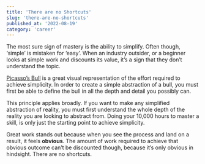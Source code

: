 ```yaml
---
title: 'There are no Shortcuts'
slug: 'there-are-no-shortcuts'
published_at: '2022-08-19'
category: 'career'
---
```


The most sure sign of mastery is the ability to simplify. Often though, ‘simple’ is mistaken for ‘easy’. When an industry outsider, or a beginner looks at simple work and discounts its value, it’s a sign that they don’t understand the topic.

[Picasso’s Bull](https://www.artyfactory.com/art_appreciation/animals_in_art/pablo_picasso.htm) is a great visual representation of the effort required to achieve simplicity. In order to create a simple abstraction of a bull, you must first be able to define the bull in all the depth and detail you possibly can.

This principle applies broadly. If you want to make any simplified abstraction of reality, you must first understand the whole depth of the reality you are looking to abstract from. Doing your 10,000 hours to master a skill, is only just the starting point to achieve simplicity.

Great work stands out because when you see the process and land on a result, it feels **obvious**. The amount of work required to achieve that obvious outcome can’t be discounted though, because it’s only obvious in hindsight. There are no shortcuts.